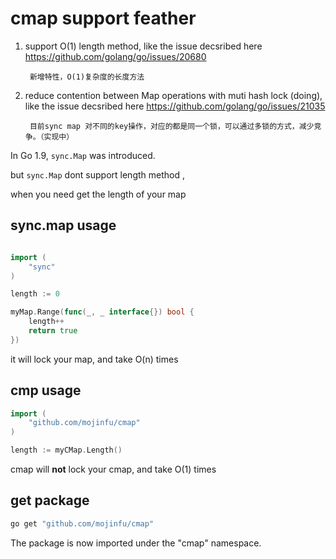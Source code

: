 # cmap support feather

1. support O(1) length method,  like the issue decsribed here https://github.com/golang/go/issues/20680

		新增特性，O(1)复杂度的长度方法

2. reduce contention between Map operations with muti hash lock (doing),  like the issue decsribed here https://github.com/golang/go/issues/21035

		目前sync map 对不同的key操作，对应的都是同一个锁，可以通过多锁的方式，减少竞争。（实现中）

In Go 1.9, `sync.Map` was introduced.

but  `sync.Map`  dont support length method , 

when you need get the length of your map

## sync.map usage 
```go

import (
	"sync"
)

length := 0

myMap.Range(func(_, _ interface{}) bool {
	length++
	return true
})
```
it will lock your map, and take O(n) times

## cmp usage

```go
import (
	"github.com/mojinfu/cmap"
)

length := myCMap.Length()
```
cmap will **not** lock your cmap, and take O(1) times


## get package
```bash
go get "github.com/mojinfu/cmap"
```

The package is now imported under the "cmap" namespace.

